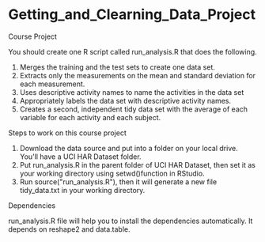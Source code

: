 Getting_and_Clearning_Data_Project
==================================

Course Project

You should create one R script called run_analysis.R that does the following.

1.	Merges the training and the test sets to create one data set.
2.	Extracts only the measurements on the mean and standard deviation for each measurement.
3.	Uses descriptive activity names to name the activities in the data set
4.	Appropriately labels the data set with descriptive activity names.
5.	Creates a second, independent tidy data set with the average of each variable for each activity and each subject.

Steps to work on this course project

1.	Download the data source and put into a folder on your local drive. You'll have a UCI HAR Dataset folder.
2.	Put run_analysis.R in the parent folder of UCI HAR Dataset, then set it as your working directory using setwd()function in RStudio.
3.	Run source("run_analysis.R"), then it will generate a new file tidy_data.txt in your working directory.

Dependencies

run_analysis.R file will help you to install the dependencies automatically. It depends on reshape2 and data.table.

